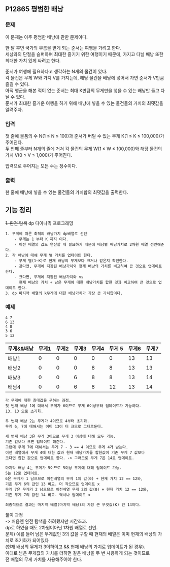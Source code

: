 ## P12865 평범한 배낭

### 문제
이 문제는 아주 평범한 배낭에 관한 문제이다.

한 달 후면 국가의 부름을 받게 되는 준서는 여행을 가려고 한다.  
세상과의 단절을 슬퍼하며 최대한 즐기기 위한 여행이기 때문에, 가지고 다닐 배낭 또한 최대한 가치 있게 싸려고 한다.

준서가 여행에 필요하다고 생각하는 N개의 물건이 있다.  
각 물건은 무게 W와 가치 V를 가지는데, 해당 물건을 배낭에 넣어서 가면 준서가 V만큼 즐길 수 있다.   
아직 행군을 해본 적이 없는 준서는 최대 K만큼의 무게만을 넣을 수 있는 배낭만 들고 다닐 수 있다.  
준서가 최대한 즐거운 여행을 하기 위해 배낭에 넣을 수 있는 물건들의 가치의 최댓값을 알려주자.

### 입력
첫 줄에 물품의 수 N(1 ≤ N ≤ 100)과 준서가 버틸 수 있는 무게 K(1 ≤ K ≤ 100,000)가 주어진다.  
두 번째 줄부터 N개의 줄에 거쳐 각 물건의 무게 W(1 ≤ W ≤ 100,000)와 해당 물건의 가치 V(0 ≤ V ≤ 1,000)가 주어진다.

입력으로 주어지는 모든 수는 정수이다.

### 출력
한 줄에 배낭에 넣을 수 있는 물건들의 가치합의 최댓값을 출력한다.

## 기능 정리

~~1. 완전 탐색~~   dp 다이나믹 프로그래밍

    1. 무게에 따른 최적의 배낭가치 dp배열로 선언
        - 무게는 1 부터 K 까지 이다.
        - 이전 배열의 값도 연산할 때 필요하기 때문에 배낭별 배낭가치로 2차원 배열 선언해준다.
    2. 각 배낭에 대해 무게 별 가치를 업데이트 한다.
        - 무게 별(1~K)로 현재 배낭의 무게보다 크거나 같은지 확인한다.
        - 같다면, 무게에 저장된 배낭가치와 현재 배낭의 가치를 비교하여 큰 것으로 업데이트 한다.
        - 크다면, 무게에 저장된 배낭가치와 vs   
          현재 배낭의 가치 + 남은 무게에 대한 배낭가치를 합한 것과 비교하여 큰 것으로 업데이트 한다.
    3. dp 마지막 배열의 k무게에 대한 배낭가치가 가장 큰 가치합이다.


### 예제  
    4 7  
    6 13  
    4 8  
    3 6  
    5 12  

| 무게&&배낭 | 무게1 | 무게2 | 무게3 | 무게4 | 무게 5 | 무게6 | 무게7 |
|--------|-----|-----|-----|-----|------|-----|-----|
| 배낭1    | 0   | 0   | 0   | 0   | 0    | 13  | 13  |
| 배낭2    | 0   | 0   | 0   | 8   | 8    | 13  | 13  |
| 배낭3    | 0   | 0   | 6   | 8   | 8    | 13  | 14  |
| 배낭4    | 0   | 0   | 6   | 8   | 12   | 13  | 14  |

    각 무게에 대한 최대값을 구하는 과정.
    첫 번째 배낭 1에 대해서 무게가 6이므로 무게 6이상부터 업데이트가 가능하다.
    13, 13 으로 초기화.

    두 번째 배낭 2는 무게가 4이므로 4부터 초기화.
    무게 6, 7에 대해서는 이미 13이 더 크므로 그대로둔다.
    
    세 번째 배낭 3은 무게 3이므로 무게 3 이상에 대해 모두 가능.
    기존 값보다 크면 업데이트 해준다.
    그런데 무게 7에 대해서는 무게 7 - 3 == 4 이므로 무게 4가 남는다.
    이전 배열에서 무게 4에 대한 값과 현재 배낭가치를 합한값이 기존 무게 7 값보다
    크다면 합한 값으로 업데이트 한다. -> 그러므로 무게 7은 14로 업데이트.

    마지막 배낭 4는 무게가 5이므로 5이상 무게에 대해 업데이트 가능.
    5는 12로 업데이트.
    6은 무게가 1 남으므로 이전배열의 무게 1의 값(0) + 현재 가치 12 == 12와,
    기존 무게 6의 값인 13 비교. 더 작으므로 업데이트 x
    무게 7은 무게가 2 남으므로 이전배열 무게 2의 값(0) + 현재 가치 12 == 12와,
    기존 무게 7의 값인 14 비교. 역시나 업데이트 x

    최종적으로 결과는 마지막 배열(마지막 배낭)의 가장 큰 무겟값(K) 인 14이다.


풀이 과정   
-> 처음엔 완전 탐색을 하려했지만 시간초과.  
    dp로 하였을 때도 2차원이아닌 1차원 배열로 선언.  
    문제) 예를 들어 남은 무게값인 3의 값을 구할 때 현재의 배열은 이미 현재의 배낭의 가치로 초기화가 되어있다  
         (현재 배낭의 무게가 3이하이고 && 현재 배낭의 가치로 업데이트가 된 경우).  
        이대로 남은 무게값의 가치를 더하면 같은 배낭을 두 번 사용하게 되는 것이므로  
        전 배열의 무게 가치를 사용해주어야 한다.


    
        
